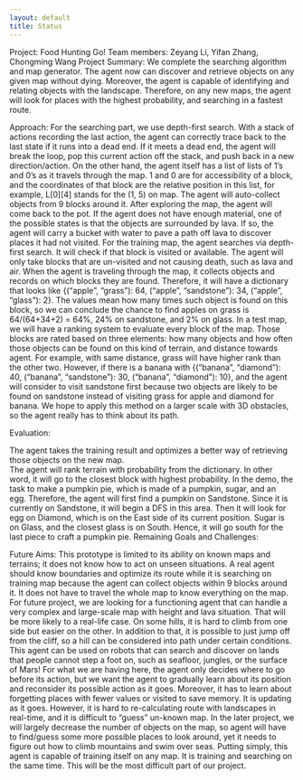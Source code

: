 ```yaml
---
layout: default
title: Status
---
```


Project: Food Hunting Go!
Team members: Zeyang Li, Yifan Zhang, Chongming Wang 
Project Summary: 
We complete the searching algorithm and map generator. The agent now can discover and retrieve objects on any given map without dying. Moreover, the agent is capable of identifying and relating objects with the landscape. Therefore, on any new maps, the agent will look for places with the highest probability, and searching in a fastest route. 

Approach: 
For the searching part, we use depth-first search. With a stack of actions recording the last action, the agent can correctly trace back to the last state if it runs into a dead end. If it meets a dead end, the agent will break the loop, pop this current action off the stack, and push back in a new direction/action. On the other hand, the agent itself has a list of lists of 1’s and 0’s as it travels through the map. 1 and 0 are for accessibility of a block, and the coordinates of that block are the relative position in this list, for example, L[0][4] stands for the (1, 5) on map. 
The agent will auto-collect objects from 9 blocks around it. After exploring the map, the agent will come back to the pot. If the agent does not have enough material, one of the possible states is that the objects are surrounded by lava. If so, the agent will carry a bucket with water to pave a path off lava to discover places it had not visited. 
For the training map, the agent searches via depth-first search. It will check if that block is visited or available. The agent will only take blocks that are un-visited and not causing death, such as lava and air. When the agent is traveling through the map, it collects objects and records on which blocks they are found. Therefore, it will have a dictionary that looks like {(“apple”, “grass”): 64, (“apple”, “sandstone”): 34, (“apple”, “glass”): 2}. The values mean how many times such object is found on this block, so we can conclude the chance to find apples on grass is 64/(64+34+2) = 64%, 24% on sandstone, and 2% on glass. In a test map, we will have a ranking system to evaluate every block of the map. Those blocks are rated based on three elements: how many objects and how often those objects can be found on this kind of terrain, and distance towards agent. For example, with same distance, grass will have higher rank than the other two. However, if there is a banana with {(“banana”, “diamond”): 40, (“banana”, “sandstone”): 30, (“banana”, “diamond”): 10}, and the agent will consider to visit sandstone first because two objects are likely to be found on sandstone instead of visiting grass for apple and diamond for banana. 
We hope to apply this method on a larger scale with 3D obstacles, so the agent really has to think about its path. 

Evaluation: 
	
The agent takes the training result and optimizes a better way of retrieving those objects on the new map.  
The agent will rank terrain with probability from the dictionary. In other word, it will go to the closest block with highest probability. In the demo, the task to make a pumpkin pie, which is made of a pumpkin, sugar, and an egg. 
Therefore, the agent will first find a pumpkin on Sandstone. Since it is currently on Sandstone, it will begin a DFS in this area. Then it will look for egg on Diamond, which is on the East side of its current position. Sugar is on Glass, and the closest glass is on South. Hence, it will go south for the last piece to craft a pumpkin pie.
Remaining Goals and Challenges: 
	
Future Aims:
This prototype is limited to its ability on known maps and terrains; it does not know how to act on unseen situations. A real agent should know boundaries and optimize its route while it is searching on training map because the agent can collect objects within 9 blocks around it. It does not have to travel the whole map to know everything on the map. 
	For future project, we are looking for a functioning agent that can handle a very complex and large-scale map with height and lava situation. That will be more likely to a real-life case. On some hills, it is hard to climb from one side but easier on the other. In addition to that, it is possible to just jump off from the cliff, so a hill can be considered into path under certain conditions. This agent can be used on robots that can search and discover on lands that people cannot step a foot on, such as seafloor, jungles, or the surface of Mars! 
	For what we are having here, the agent only decides where to go before its action, but we want the agent to gradually learn about its position and reconsider its possible action as it goes. Moreover, it has to learn about forgetting places with fewer values or visited to save memory. It is updating as it goes. However, it is hard to re-calculating route with landscapes in real-time, and it is difficult to “guess” un-known map. 
	In the later project, we will largely decrease the number of objects on the map, so agent will have to find/guess some more possible places to look around, yet it needs to figure out how to climb mountains and swim over seas. Putting simply, this agent is capable of training itself on any map. It is training and searching on the same time. This will be the most difficult part of our project. 
